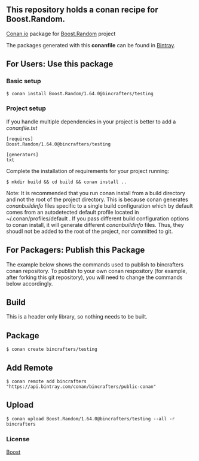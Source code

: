 ## This repository holds a conan recipe for Boost.Random.

[Conan.io](https://conan.io) package for [Boost.Random](https://github.com/Boostorg/Random) project

The packages generated with this **conanfile** can be found in [Bintray](https://bintray.com/bincrafters/public-conan/Boost.Random%3Abincrafters).

## For Users: Use this package

### Basic setup

    $ conan install Boost.Random/1.64.0@bincrafters/testing

### Project setup

If you handle multiple dependencies in your project is better to add a *conanfile.txt*

    [requires]
    Boost.Random/1.64.0@bincrafters/testing

    [generators]
    txt

Complete the installation of requirements for your project running:</small></span>

    $ mkdir build && cd build && conan install ..
	
Note: It is recommended that you run conan install from a build directory and not the root of the project directory.  This is because conan generates *conanbuildinfo* files specific to a single build configuration which by default comes from an autodetected default profile located in ~/.conan/profiles/default .  If you pass different build configuration options to conan install, it will generate different *conanbuildinfo* files.  Thus, they shoudl not be added to the root of the project, nor committed to git. 

## For Packagers: Publish this Package

The example below shows the commands used to publish to bincrafters conan repository. To publish to your own conan respository (for example, after forking this git repository), you will need to change the commands below accordingly. 

## Build  

This is a header only library, so nothing needs to be built.

## Package 

    $ conan create bincrafters/testing
	
## Add Remote

	$ conan remote add bincrafters "https://api.bintray.com/conan/bincrafters/public-conan"

## Upload

    $ conan upload Boost.Random/1.64.0@bincrafters/testing --all -r bincrafters

### License
[Boost](LICENSE)
